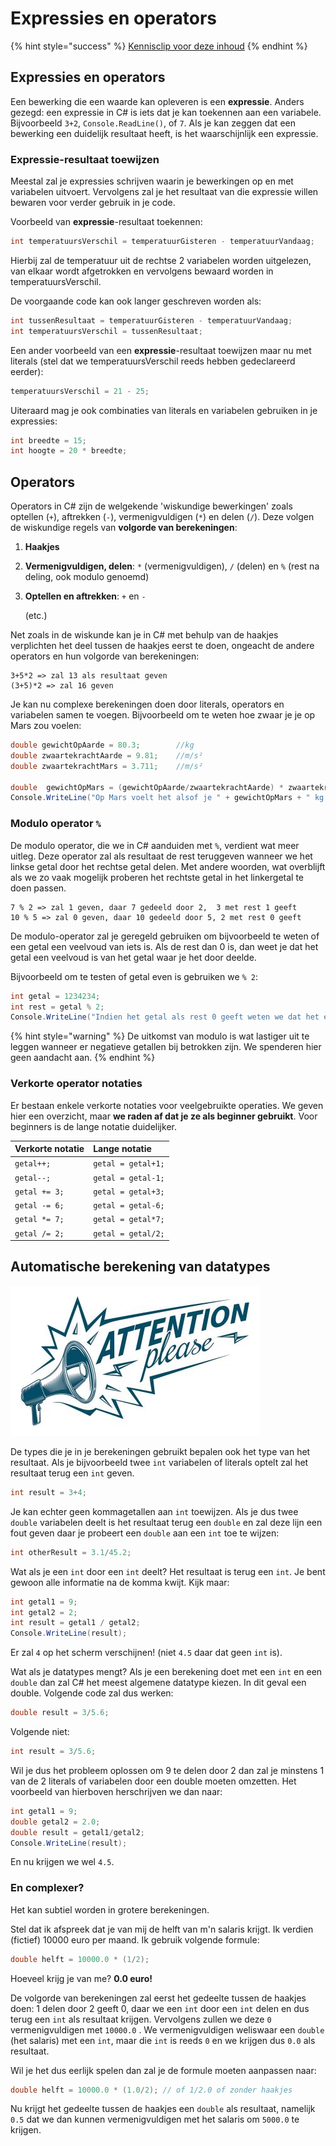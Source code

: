 # Expressies en operators

{% hint style="success" %}
[Kennisclip voor deze inhoud](https://ap.cloud.panopto.eu/Panopto/Pages/Viewer.aspx?id=3a0370ef-b3da-4642-aeaa-a9660083e329)
{% endhint %}

## Expressies en operators

Een bewerking die een waarde kan opleveren is een **expressie**. Anders gezegd: een expressie in C\# is iets dat je kan toekennen aan een variabele. Bijvoorbeeld `3+2`, `Console.ReadLine()`, of `7`. Als je kan zeggen dat een bewerking een duidelijk resultaat heeft, is het waarschijnlijk een expressie.

### Expressie-resultaat toewijzen

Meestal zal je expressies schrijven waarin je bewerkingen op en met variabelen uitvoert. Vervolgens zal je het resultaat van die expressie willen bewaren voor verder gebruik in je code.

Voorbeeld van **expressie**-resultaat toekennen:

```csharp
int temperatuursVerschil = temperatuurGisteren - temperatuurVandaag;
```

Hierbij zal de temperatuur uit de rechtse 2 variabelen worden uitgelezen, van elkaar wordt afgetrokken en vervolgens bewaard worden in temperatuursVerschil.

De voorgaande code kan ook langer geschreven worden als:

```csharp
int tussenResultaat = temperatuurGisteren - temperatuurVandaag;
int temperatuursVerschil = tussenResultaat;
```

Een ander voorbeeld van een **expressie**-resultaat toewijzen maar nu met literals \(stel dat we temperatuursVerschil reeds hebben gedeclareerd eerder\):

```csharp
temperatuursVerschil = 21 - 25;
```

Uiteraard mag je ook combinaties van literals en variabelen gebruiken in je expressies:

```csharp
int breedte = 15;
int hoogte = 20 * breedte;
```

## Operators

Operators in C\# zijn de welgekende 'wiskundige bewerkingen' zoals optellen \(`+`\), aftrekken \(`-`\), vermenigvuldigen \(`*`\) en delen \(`/`\). Deze volgen de wiskundige regels van **volgorde van berekeningen**:

1. **Haakjes**
2. **Vermenigvuldigen, delen**: `*` \(vermenigvuldigen\), `/` \(delen\) en `%` \(rest na deling, ook modulo genoemd\)
3. **Optellen en aftrekken**: `+` en `-`

   \(etc.\)

Net zoals in de wiskunde kan je in C\# met behulp van de haakjes verplichten het deel tussen de haakjes eerst te doen, ongeacht de andere operators en hun volgorde van berekeningen:

```text
3+5*2 => zal 13 als resultaat geven
(3+5)*2 => zal 16 geven
```

Je kan nu complexe berekeningen doen door literals, operators en variabelen samen te voegen. Bijvoorbeeld om te weten hoe zwaar je je op Mars zou voelen:

```csharp
double gewichtOpAarde = 80.3;        //kg
double zwaartekrachtAarde = 9.81;    //m/s² 
double zwaartekrachtMars = 3.711;    //m/s²

double  gewichtOpMars = (gewichtOpAarde/zwaartekrachtAarde) * zwaartekrachtMars; //kg
Console.WriteLine("Op Mars voelt het alsof je " + gewichtOpMars + " kg weegt.");
```

### Modulo operator `%`

De modulo operator, die we in C\# aanduiden met `%`, verdient wat meer uitleg. Deze operator zal als resultaat de rest teruggeven wanneer we het linkse getal door het rechtse getal delen. Met andere woorden, wat overblijft als we zo vaak mogelijk proberen het rechtste getal in het linkergetal te doen passen.

```text
7 % 2 => zal 1 geven, daar 7 gedeeld door 2,  3 met rest 1 geeft 
10 % 5 => zal 0 geven, daar 10 gedeeld door 5, 2 met rest 0 geeft
```

De modulo-operator zal je geregeld gebruiken om bijvoorbeeld te weten of een getal een veelvoud van iets is. Als de rest dan 0 is, dan weet je dat het getal een veelvoud is van het getal waar je het door deelde.

Bijvoorbeeld om te testen of getal even is gebruiken we `% 2`:

```csharp
int getal = 1234234;
int rest = getal % 2;
Console.WriteLine("Indien het getal als rest 0 geeft weten we dat het even is. De rest is: " + rest);
```

{% hint style="warning" %}
De uitkomst van modulo is wat lastiger uit te leggen wanneer er negatieve getallen bij betrokken zijn. We spenderen hier geen aandacht aan.
{% endhint %}

### Verkorte operator notaties

Er bestaan enkele verkorte notaties voor veelgebruikte operaties. We geven hier een overzicht, maar **we raden af dat je ze als beginner gebruikt**. Voor beginners is de lange notatie duidelijker.

| **Verkorte notatie** | **Lange notatie** |
| :--- | :--- |
| `getal++;` | `getal = getal+1;` |
| `getal--;` | `getal = getal-1;` |
| `getal += 3;` | `getal = getal+3;` |
| `getal -= 6;` | `getal = getal-6;` |
| `getal *= 7;` | `getal = getal*7;` |
| `getal /= 2;` | `getal = getal/2;` |

## Automatische berekening van datatypes

![](../../.gitbook/assets/attention%20%285%29%20%282%29.jpg)

De types die je in je berekeningen gebruikt bepalen ook het type van het resultaat. Als je bijvoorbeeld twee `int` variabelen of literals optelt zal het resultaat terug een `int` geven.

```csharp
int result = 3+4;
```

Je kan echter geen kommagetallen aan `int` toewijzen. Als je dus twee `double` variabelen deelt is het resultaat terug een `double` en zal deze lijn een fout geven daar je probeert een `double` aan een `int` toe te wijzen:

```csharp
int otherResult = 3.1/45.2;
```

Wat als je een `int` door een `int` deelt? Het resultaat is terug een `int`. Je bent gewoon alle informatie na de komma kwijt. Kijk maar:

```csharp
int getal1 = 9;
int getal2 = 2;
int result = getal1 / getal2;
Console.WriteLine(result);
```

Er zal `4` op het scherm verschijnen! \(niet `4.5` daar dat geen `int` is\).

Wat als je datatypes mengt? Als je een berekening doet met een `int` en een `double` dan zal C\# het meest algemene datatype kiezen. In dit geval een double. Volgende code zal dus werken:

```csharp
double result = 3/5.6;
```

Volgende niet:

```csharp
int result = 3/5.6;
```

Wil je dus het probleem oplossen om 9 te delen door 2 dan zal je minstens 1 van de 2 literals of variabelen door een double moeten omzetten. Het voorbeeld van hierboven herschrijven we dan naar:

```csharp
int getal1 = 9;
double getal2 = 2.0;
double result = getal1/getal2;
Console.WriteLine(result);
```

En nu krijgen we wel `4.5`.

### En complexer?

Het kan subtiel worden in grotere berekeningen.

Stel dat ik afspreek dat je van mij de helft van m'n salaris krijgt. Ik verdien \(fictief\) 10000 euro per maand. Ik gebruik volgende formule:

```csharp
double helft = 10000.0 * (1/2);
```

Hoeveel krijg je van me? **0.0 euro!**

De volgorde van berekeningen zal eerst het gedeelte tussen de haakjes doen: 1 delen door 2 geeft 0, daar we een `int` door een `int` delen en dus terug een `int` als resultaat krijgen. Vervolgens zullen we deze `0` vermenigvuldigen met `10000.0` . We vermenigvuldigen weliswaar een `double` \(het salaris\) met een `int`, maar die `int` is reeds `0` en we krijgen dus `0.0` als resultaat.

Wil je het dus eerlijk spelen dan zal je de formule moeten aanpassen naar:

```csharp
double helft = 10000.0 * (1.0/2); // of 1/2.0 of zonder haakjes
```

Nu krijgt het gedeelte tussen de haakjes een `double` als resultaat, namelijk `0.5` dat we dan kunnen vermenigvuldigen met het salaris om `5000.0` te krijgen.

